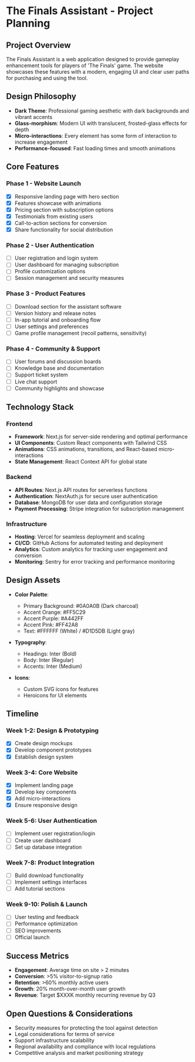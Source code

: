 # The Finals Assistant - Project Planning

## Project Overview

The Finals Assistant is a web application designed to provide gameplay enhancement tools for players of 'The Finals' game. The website showcases these features with a modern, engaging UI and clear user paths for purchasing and using the tool.

## Design Philosophy

- **Dark Theme**: Professional gaming aesthetic with dark backgrounds and vibrant accents
- **Glass-morphism**: Modern UI with translucent, frosted-glass effects for depth
- **Micro-interactions**: Every element has some form of interaction to increase engagement
- **Performance-focused**: Fast loading times and smooth animations 

## Core Features

### Phase 1 - Website Launch
- [x] Responsive landing page with hero section
- [x] Features showcase with animations
- [x] Pricing section with subscription options
- [x] Testimonials from existing users
- [x] Call-to-action sections for conversion
- [x] Share functionality for social distribution

### Phase 2 - User Authentication
- [ ] User registration and login system
- [ ] User dashboard for managing subscription
- [ ] Profile customization options
- [ ] Session management and security measures

### Phase 3 - Product Features
- [ ] Download section for the assistant software
- [ ] Version history and release notes
- [ ] In-app tutorial and onboarding flow
- [ ] User settings and preferences
- [ ] Game profile management (recoil patterns, sensitivity)

### Phase 4 - Community & Support
- [ ] User forums and discussion boards
- [ ] Knowledge base and documentation
- [ ] Support ticket system
- [ ] Live chat support
- [ ] Community highlights and showcase

## Technology Stack

### Frontend
- **Framework**: Next.js for server-side rendering and optimal performance
- **UI Components**: Custom React components with Tailwind CSS
- **Animations**: CSS animations, transitions, and React-based micro-interactions
- **State Management**: React Context API for global state

### Backend
- **API Routes**: Next.js API routes for serverless functions
- **Authentication**: NextAuth.js for secure user authentication
- **Database**: MongoDB for user data and configuration storage
- **Payment Processing**: Stripe integration for subscription management

### Infrastructure
- **Hosting**: Vercel for seamless deployment and scaling
- **CI/CD**: GitHub Actions for automated testing and deployment
- **Analytics**: Custom analytics for tracking user engagement and conversion
- **Monitoring**: Sentry for error tracking and performance monitoring

## Design Assets

- **Color Palette**:
  - Primary Background: #0A0A0B (Dark charcoal)
  - Accent Orange: #FF5C29
  - Accent Purple: #A442FF
  - Accent Pink: #FF42A8
  - Text: #FFFFFF (White) / #D1D5DB (Light gray)

- **Typography**:
  - Headings: Inter (Bold)
  - Body: Inter (Regular)
  - Accents: Inter (Medium)

- **Icons**:
  - Custom SVG icons for features
  - Heroicons for UI elements

## Timeline

### Week 1-2: Design & Prototyping
- [x] Create design mockups
- [x] Develop component prototypes
- [x] Establish design system

### Week 3-4: Core Website
- [x] Implement landing page
- [x] Develop key components
- [x] Add micro-interactions
- [x] Ensure responsive design

### Week 5-6: User Authentication
- [ ] Implement user registration/login
- [ ] Create user dashboard
- [ ] Set up database integration

### Week 7-8: Product Integration
- [ ] Build download functionality
- [ ] Implement settings interfaces
- [ ] Add tutorial sections

### Week 9-10: Polish & Launch
- [ ] User testing and feedback
- [ ] Performance optimization
- [ ] SEO improvements
- [ ] Official launch

## Success Metrics

- **Engagement**: Average time on site > 2 minutes
- **Conversion**: >5% visitor-to-signup ratio
- **Retention**: >60% monthly active users
- **Growth**: 20% month-over-month user growth
- **Revenue**: Target $XXXK monthly recurring revenue by Q3

## Open Questions & Considerations

- Security measures for protecting the tool against detection
- Legal considerations for terms of service
- Support infrastructure scalability
- Regional availability and compliance with local regulations
- Competitive analysis and market positioning strategy 